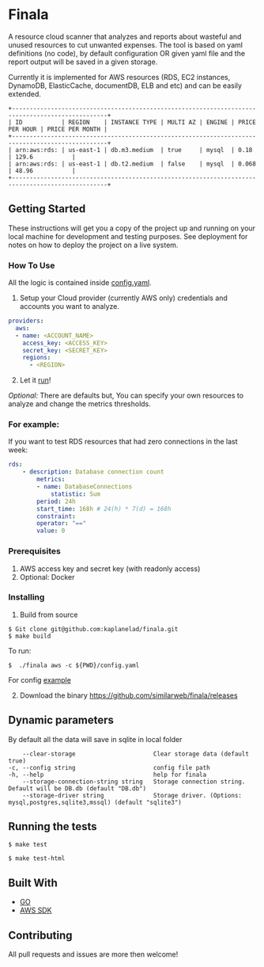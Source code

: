 # Finala

A resource cloud scanner that analyzes and reports about wasteful and unused resources to cut unwanted expenses.
The tool is based on yaml definitions (no code), by default configuration OR given yaml file and the report output will be saved in a given storage.

Currently it is implemented for AWS resources (RDS, EC2 instances, DynamoDB, ElasticCache, documentDB, ELB and etc) and can be easily extended.

```
+-------------------------------------------------------------------------------------------------+
| ID           | REGION    | INSTANCE TYPE | MULTI AZ | ENGINE | PRICE PER HOUR | PRICE PER MONTH |
+-------------------------------------------------------------------------------------------------+
| arn:aws:rds: | us-east-1 | db.m3.medium  | true     | mysql  | 0.18           | 129.6           |
| arn:aws:rds: | us-east-1 | db.t2.medium  | false    | mysql  | 0.068          | 48.96           |
+-------------------------------------------------------------------------------------------------+
```

## Getting Started

These instructions will get you a copy of the project up and running on your local machine for development and testing purposes. See deployment for notes on how to deploy the project on a live system.

### How To Use

All the logic is contained inside [config.yaml](./config.yaml). 
1. Setup your Cloud provider (currently AWS only) credentials and accounts you want to analyze.

```yaml
providers:
  aws:
  - name: <ACCOUNT_NAME>
    access_key: <ACCESS_KEY>
    secret_key: <SECRET_KEY>
    regions:
      - <REGION>
```
2. Let it [run](#Installing)! 

*Optional:* There are defaults but, You can specify your own resources to analyze and change the metrics thresholds.

### For example: 

If you want to test RDS resources that had zero connections in the last week: 

```yaml
rds:
    - description: Database connection count
        metrics:
        - name: DatabaseConnections
            statistic: Sum
        period: 24h 
        start_time: 168h # 24(h) * 7(d) = 168h
        constraint:
        operator: "=="
        value: 0
```

### Prerequisites

1. AWS access key and secret key (with readonly access) 
2. Optional: Docker

### Installing

1) Build from source

```
$ Git clone git@github.com:kaplanelad/finala.git
$ make build
```

To run:
```
$  ./finala aws -c ${PWD}/config.yaml
```

For config [example](./config.yaml)

2) Download the binary
https://github.com/similarweb/finala/releases

## Dynamic parameters

By default all the data will save in sqlite in local folder

```
    --clear-storage                      Clear storage data (default true)
-c, --config string                      config file path
-h, --help                               help for finala
    --storage-connection-string string   Storage connection string. Default will be DB.db (default "DB.db")
    --storage-driver string              Storage driver. (Options: mysql,postgres,sqlite3,mssql) (default "sqlite3")
```


## Running the tests

```
$ make test

$ make test-html
```

## Built With

* [GO](https://golang.org/)
* [AWS SDK](https://aws.amazon.com/tools/) 

## Contributing

All pull requests and issues are more then welcome!
